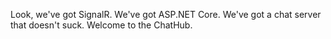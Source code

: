 Look, we've got SignalR. We've got ASP.NET Core. We've got a chat server that doesn't suck. Welcome to the ChatHub.
